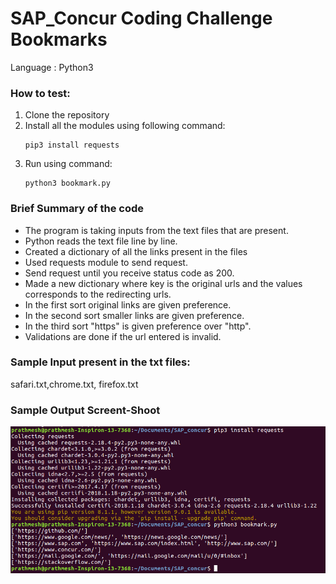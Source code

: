 # SAP_Concur Coding Challenge Bookmarks

Language : Python3

### How to test:
1. Clone the repository
2. Install all the modules using following command: 
   ```
   pip3 install requests
   ```
3. Run using command:
   ```
   python3 bookmark.py
   ```

### Brief Summary of the code

- The program is taking inputs from the text files that are present.
- Python reads the text file line by line.
- Created a dictionary of all the links present in the files
- Used requests module to send request.
- Send request until you receive status code as 200.
- Made a new dictionary where key is the original urls and the values corresponds to the redirecting urls.
- In the first sort original links are given preference.
- In the second sort smaller links are given preference.
- In the third sort "https" is given preference over "http".
- Validations are done if the url entered is invalid.

### Sample Input present in the txt files:
safari.txt,chrome.txt, firefox.txt

### Sample Output Screent-Shoot
![alt text](https://github.com/prathmesh-parmar/SAP_concur/blob/master/output.png)

